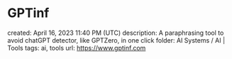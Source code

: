# GPTinf

created: April 16, 2023 11:40 PM (UTC)
description: A paraphrasing tool to avoid chatGPT detector, like GPTZero, in one click
folder: AI Systems / AI | Tools
tags: ai, tools
url: https://www.gptinf.com